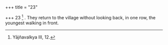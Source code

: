 +++
title = "23"

+++
23 [^6] . They return to the village without looking back, in one row, the youngest walking in front.


[^6]:  Yājñavalkya III, 12.
